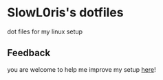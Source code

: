 
# SlowL0ris's dotfiles
dot files for my linux setup

##  Feedback
you are welcome to help me improve my setup [here](https://github.com/SlowL0ris/.dotfiles/issues)!

